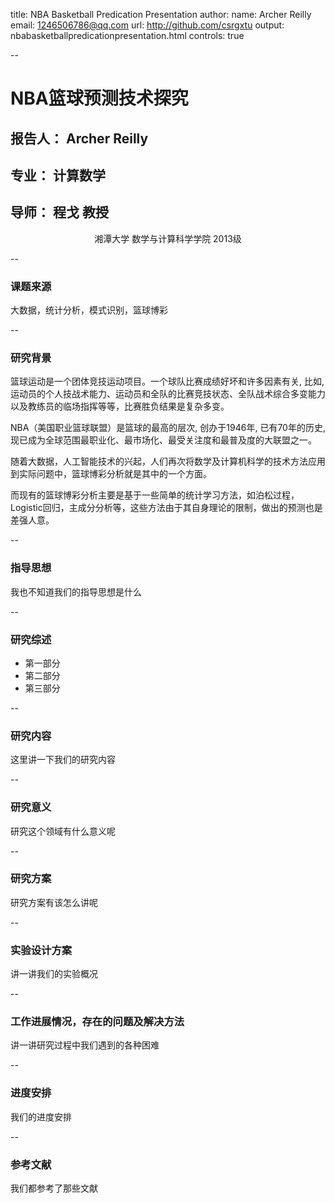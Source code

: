 title: NBA Basketball Predication Presentation
author:
  name: Archer Reilly
  email: 1246506786@qq.com
  url: http://github.com/csrgxtu
output: nbabasketballpredicationpresentation.html
controls: true

--
# NBA篮球预测技术探究
## 报告人： Archer Reilly
## 专业： 计算数学
## 导师： 程戈 教授

<center>湘潭大学 数学与计算科学学院 2013级</center>

--
### 课题来源
大数据，统计分析，模式识别，篮球博彩

--
### 研究背景
篮球运动是一个团体竞技运动项目。一个球队比赛成绩好坏和许多因素有关, 比如, 运动员的个人技战术能力、运动员和全队的比赛竞技状态、全队战术综合多变能力以及教练员的临场指挥等等，比赛胜负结果是复杂多变。

NBA（美国职业篮球联盟）是篮球的最高的层次, 创办于1946年, 已有70年的历史, 现已成为全球范围最职业化、最市场化、最受关注度和最普及度的大联盟之一。

随着大数据，人工智能技术的兴起，人们再次将数学及计算机科学的技术方法应用到实际问题中，篮球博彩分析就是其中的一个方面。

而现有的篮球博彩分析主要是基于一些简单的统计学习方法，如泊松过程，Logistic回归，主成分分析等，这些方法由于其自身理论的限制，做出的预测也是差强人意。

--
### 指导思想
我也不知道我们的指导思想是什么

--
### 研究综述
* 第一部分
* 第二部分
* 第三部分

--
### 研究内容
这里讲一下我们的研究内容

--
### 研究意义
研究这个领域有什么意义呢

--
### 研究方案
研究方案有该怎么讲呢

--
### 实验设计方案
讲一讲我们的实验概况

--
### 工作进展情况，存在的问题及解决方法
讲一讲研究过程中我们遇到的各种困难

--
### 进度安排
我们的进度安排

--
### 参考文献
我们都参考了那些文献
